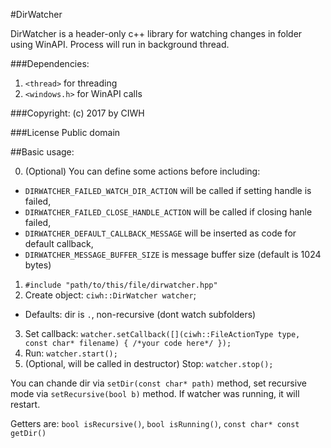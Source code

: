 #DirWatcher

DirWatcher is a header-only c++ library
for watching changes in folder using WinAPI.
Process will run in background thread.

###Dependencies:
1. `<thread>` for threading
2. `<windows.h>` for WinAPI calls

###Copyright:
(c) 2017 by CIWH

###License
Public domain

##Basic usage:

0. (Optional) You can define some actions before including: 
 * `DIRWATCHER_FAILED_WATCH_DIR_ACTION` will be called if setting handle is failed, 
 * `DIRWATCHER_FAILED_CLOSE_HANDLE_ACTION` will be called if closing hanle failed, 
 * `DIRWATCHER_DEFAULT_CALLBACK_MESSAGE` will be inserted as code for default callback,
 * `DIRWATCHER_MESSAGE_BUFFER_SIZE` is message buffer size (default is 1024 bytes)
1. `#include "path/to/this/file/dirwatcher.hpp"`
2. Create object: `ciwh::DirWatcher watcher`; 
 * Defaults: dir is `.`, non-recursive (dont watch subfolders)
3. Set callback:  `
watcher.setCallback([](ciwh::FileActionType type, const char* filename) {
	/*your code here*/
});
`
4. Run: `watcher.start();`
5. (Optional, will be called in destructor) Stop: `watcher.stop();`

You can chande dir via `setDir(const char* path)` method, set recursive mode via `setRecursive(bool b)` method. If watcher was running, it will restart.

Getters are: `bool isRecursive()`, `bool isRunning()`, `const char* const getDir()`
